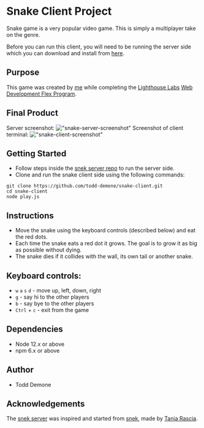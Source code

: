 # Snake Client Project

Snake game is a very popular video game. This is simply a multiplayer take on the genre.

Before you can run this client, you will need to be running the server side which you can download and install from [here](https://github.com/lighthouse-labs/snek-multiplayer). 

## Purpose
This game was created by [me](https://github.com/todd-demone) while completing the [Lighthouse Labs](https://github.com/lighthouse-labs) [Web Development Flex Program](https://www.lighthouselabs.ca/en/web-development-flex-program).

## Final Product
Server screenshot:
!["snake-server-screenshot"](https://user-images.githubusercontent.com/17071349/142240185-ca2aaf43-6ecd-46be-a762-08b4e612c856.png)
Screenshot of client terminal:
!["snake-client-screenshot"](https://user-images.githubusercontent.com/17071349/142238196-85ce65fe-50b0-4fad-b172-b3786e011803.png)


## Getting Started

- Follow steps inside the [snek server repo](https://github.com/lighthouse-labs/snek-multiplayer) to run the server side.
- Clone and run the snake client side using the following commands:
```
git clone https://github.com/todd-demone/snake-client.git
cd snake-client
node play.js
```

## Instructions
- Move the snake using the keyboard controls (described below) and eat the red dots.
- Each time the snake eats a red dot it grows. The goal is to grow it as big as possible without dying.
- The snake dies if it collides with the wall, its own tail or another snake.

## Keyboard controls:
  - `w` `a` `s` `d` - move up, left, down, right
  - `g` - say hi to the other players
  - `b` - say bye to the other players
  - `Ctrl` + `c` - exit from the game

## Dependencies
- Node 12.x or above
- npm 6.x or above

## Author
- Todd Demone

## Acknowledgements
The [snek server](https://github.com/lighthouse-labs/snek-multiplayer) was inspired and started from [snek](https://github.com/taniarascia/snek), made by [Tania Rascia](https://www.taniarascia.com/).